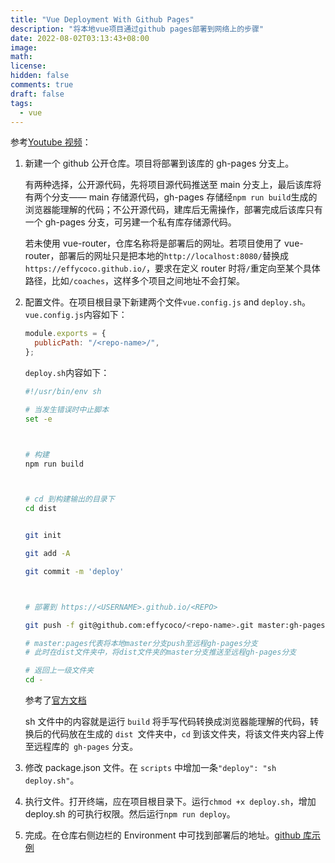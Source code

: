 ```yaml
---
title: "Vue Deployment With Github Pages"
description: "将本地vue项目通过github pages部署到网络上的步骤"
date: 2022-08-02T03:13:43+08:00
image:
math:
license:
hidden: false
comments: true
draft: false
tags:
  - vue
---
```


参考[Youtube 视频](https://www.youtube.com/watch?v=i_XbW-FsLKk&ab_channel=PragmaticReviews)：

1. 新建一个 github 公开仓库。项目将部署到该库的 gh-pages 分支上。

   有两种选择，公开源代码，先将项目源代码推送至 main 分支上，最后该库将有两个分支—— main 存储源代码，gh-pages 存储经`npm run build`生成的浏览器能理解的代码；不公开源代码，建库后无需操作，部署完成后该库只有一个 gh-pages 分支，可另建一个私有库存储源代码。

   若未使用 vue-router，仓库名称将是部署后的网址。若项目使用了 vue-router，部署后的网址只是把本地的`http://localhost:8080/`替换成`https://effycoco.github.io/`，要求在定义 router 时将`/`重定向至某个具体路径，比如`/coaches`，这样多个项目之间地址不会打架。

2. 配置文件。在项目根目录下新建两个文件`vue.config.js` and `deploy.sh`。`vue.config.js`内容如下：

   ```js
   module.exports = {
     publicPath: "/<repo-name>/",
   };
   ```

   `deploy.sh`内容如下：

   ```sh
   #!/usr/bin/env sh

   # 当发生错误时中止脚本
   set -e



   # 构建
   npm run build



   # cd 到构建输出的目录下
   cd dist


   git init

   git add -A

   git commit -m 'deploy'



   # 部署到 https://<USERNAME>.github.io/<REPO>

   git push -f git@github.com:effycoco/<repo-name>.git master:gh-pages

   # master:pages代表将本地master分支push至远程gh-pages分支
   # 此时在dist文件夹中，将dist文件夹的master分支推送至远程gh-pages分支

   # 返回上一级文件夹
   cd -

   ```

   参考了[官方文档](https://cli.vuejs.org/guide/deployment.html#github-pages)

   sh 文件中的内容就是运行 `build` 将手写代码转换成浏览器能理解的代码，转换后的代码放在生成的 `dist `文件夹中，`cd` 到该文件夹，将该文件夹内容上传至远程库的` gh-pages` 分支。

3. 修改 package.json 文件。在 `scripts` 中增加一条`"deploy": "sh deploy.sh"`。
4. 执行文件。打开终端，应在项目根目录下。运行`chmod +x deploy.sh`，增加 deploy.sh 的可执行权限。然后运行`npm run deploy`。
5. 完成。在仓库右侧边栏的 Environment 中可找到部署后的地址。[github 库示例](https://github.com/effycoco/resources-memo-vue)
